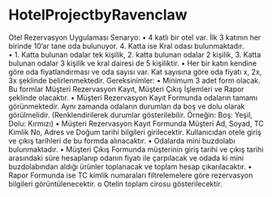 # HotelProjectbyRavenclaw

Otel Rezervasyon Uygulaması
	Senaryo:
•	4 katlı bir otel var. İlk 3 katının her birinde 10’ar tane oda bulunuyor. 4. Katta ise Kral odası bulunmaktadır.  
•	1. Katta bulunan odalar tek kişilik, 2. katta bulunan odalar 2 kişilik, 3. Katta bulunan odalar 3 kişilik ve kral dairesi de 5 kişiliktir. 
•	Her bir katın kendine göre oda fiyatlandırması ve oda sayısı var. Kat sayısına göre oda fiyatı x, 2x, 3x şeklinde belirlenmektedir.
Gereksinimler: 
•	Minimum 3 adet form olacak. Bu formlar Müşteri Rezervasyon Kayıt, Müşteri Çıkış İşlemleri ve Rapor şeklinde olacaktır. 
•	Müşteri Rezervasyon Kayıt Formunda odaların tamamı görünmektedir. Aynı zamanda odaların durumları da boş ve dolu olarak görülmelidir. (Renklendirilerek durumlar gösterilebilir. Örneğin: Boş: Yeşil, Dolu: Kırmızı)
•	Müşteri Rezervasyon Kayıt Formunda Müşteri Ad, Soyad, TC Kimlik No, Adres ve Doğum tarihi bilgileri girilecektir.  Kullanıcıdan otele giriş ve çıkış tarihleri de bu formda alınacaktır. 
•	Odalarda mini buzdolabı bulunmaktadır.
•	Müşteri Çıkış Formunda müşterinin giriş tarihi ve çıkış tarihi arasındaki süre hesaplanıp odanın fiyatı ile çarpılacak ve odada ki mini buzdolabından aldığı ürünler toplanacak ve toplam hesap çıkarılacaktır. 
•	Rapor Formunda ise TC kimlik numaraları filtrelemelere göre rezervasyon bilgileri görüntülenecektir. 
o	Otelin toplam cirosu gösterilecektir.
